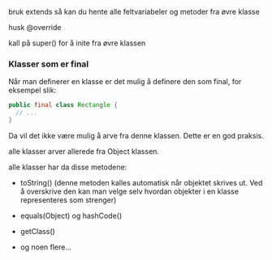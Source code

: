 bruk extends så kan du hente alle feltvariabeler og metoder fra øvre klasse

husk @override

kall på super() for å inite fra øvre klassen

### Klasser som er final

Når man definerer en klasse er det mulig å definere den som final, for eksempel slik:

```java
public final class Rectangle {
  // ...
}
```

Da vil det ikke være mulig å arve fra denne klassen. Dette er en god praksis.

alle klasser arver allerede fra Object klassen.

alle klasser har da disse metodene:


- toString() (denne metoden kalles automatisk når objektet skrives ut. Ved å overskrive den kan man velge selv hvordan objekter i en klasse representeres som strenger)

- equals(Object) og hashCode() 

- getClass()

- og noen flere...
